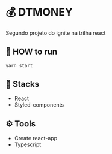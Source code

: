 # 💰 DTMONEY
Segundo projeto do ignite na trilha react

## 🏁 HOW to run
```bash
yarn start
```

## 🚀 Stacks
- React
- Styled-components

## ⚙️ Tools
- Create react-app
- Typescript
